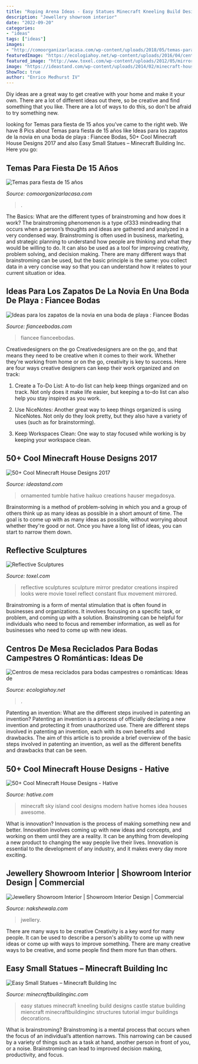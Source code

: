 ```yaml
---
title: "Roping Arena Ideas - Easy Statues Minecraft Kneeling Build Designs Castle Statue Building Miencraft Minecraftbuildinginc Structures Tutorial Imgur Buildings Decorations"
description: "Jewellery showroom interior"
date: "2022-09-20"
categories:
- "ideas"
tags: ["ideas"]
images:
- "http://comoorganizarlacasa.com/wp-content/uploads/2018/05/temas-para-15-años-bosque-encantado.jpg2_.jpg"
featuredImage: "https://ecologiahoy.net/wp-content/uploads/2016/04/centros-de-mesa-creativos-para-bodas-11.jpg"
featured_image: "http://www.toxel.com/wp-content/uploads/2012/05/mirrorsc03.jpg"
image: "https://ideastand.com/wp-content/uploads/2014/02/minecraft-houses/ornamented-tower-design-50.jpg"
ShowToc: true
author: "Enrico Medhurst IV"
---
```



Diy ideas are a great way to get creative with your home and make it your own. There are a lot of different ideas out there, so be creative and find something that you like. There are a lot of ways to do this, so don't be afraid to try something new.

	

		
looking for Temas para fiesta de 15 años you've came to the right web. We have 8 Pics about Temas para fiesta de 15 años like Ideas para los zapatos de la novia en una boda de playa : Fiancee Bodas, 50+ Cool Minecraft House Designs 2017 and also Easy Small Statues – Minecraft Building Inc. Here you go:
		
    
## Temas Para Fiesta De 15 Años

<img loading=lazy src="http://comoorganizarlacasa.com/wp-content/uploads/2018/05/temas-para-15-años-bosque-encantado.jpg2_.jpg" onerror="this.onerror=null;this.src='https://tse4.mm.bing.net/th?id=OIP.trzpRmrowR2pIyH62Tt3swHaIr&amp;pid=15.1';" alt="Temas para fiesta de 15 años">

_Source: comoorganizarlacasa.com_

>. 

	

The Basics: What are the different types of brainstroming and how does it work?
The brainstroming phenomenon is a type of333 mindreading that occurs when a person’s thoughts and ideas are gathered and analyzed in a very condensed way. Brainstroming is often used in business, marketing, and strategic planning to understand how people are thinking and what they would be willing to do. It can also be used as a tool for improving creativity, problem solving, and decision making. There are many different ways that brainstroming can be used, but the basic principle is the same: you collect data in a very concise way so that you can understand how it relates to your current situation or idea.

    
## Ideas Para Los Zapatos De La Novia En Una Boda De Playa : Fiancee Bodas

<img loading=lazy src="https://fianceebodas.com/wp-content/uploads/2017/08/FIANCEE-BODAS-AGOSTO-BODAS-IDEAS-PARA-ZAPATOS-DE-LA-NOVIA-EN-UNA-BODA-DE-PLAYA-1.jpg" onerror="this.onerror=null;this.src='https://tse3.mm.bing.net/th?id=OIP.L3A26_ZT2E9qKefLahF11gHaLH&amp;pid=15.1';" alt="Ideas para los zapatos de la novia en una boda de playa : Fiancee Bodas">

_Source: fianceebodas.com_

>fiancee fianceebodas. 

	

Creativedesigners on the go
Creativedesigners are on the go, and that means they need to be creative when it comes to their work. Whether they're working from home or on the go, creativity is key to success. Here are four ways creative designers can keep their work organized and on track:
1. Create a To-Do List: A to-do list can help keep things organized and on track. Not only does it make life easier, but keeping a to-do list can also help you stay inspired as you work.

2. Use NiceNotes: Another great way to keep things organized is using NiceNotes. Not only do they look pretty, but they also have a variety of uses (such as for brainstorming).

3. Keep Workspaces Clean: One way to stay focused while working is by keeping your workspace clean.

    
## 50+ Cool Minecraft House Designs 2017

<img loading=lazy src="https://ideastand.com/wp-content/uploads/2014/02/minecraft-houses/ornamented-tower-design-50.jpg" onerror="this.onerror=null;this.src='https://tse1.mm.bing.net/th?id=OIP.jFE6Rn2X-AZM-wvAArdkOQHaJH&amp;pid=15.1';" alt="50+ Cool Minecraft House Designs 2017">

_Source: ideastand.com_

>ornamented tumble hative haikuo creations hauser megadosya. 

	

Brainstorming is a method of problem-solving in which you and a group of others think up as many ideas as possible in a short amount of time. The goal is to come up with as many ideas as possible, without worrying about whether they're good or not. Once you have a long list of ideas, you can start to narrow them down.

    
## Reflective Sculptures

<img loading=lazy src="http://www.toxel.com/wp-content/uploads/2012/05/mirrorsc03.jpg" onerror="this.onerror=null;this.src='https://tse2.mm.bing.net/th?id=OIP.XbGf2bZo8PVP_NYxxtmgJAHaLS&amp;pid=15.1';" alt="Reflective Sculptures">

_Source: toxel.com_

>reflective sculptures sculpture mirror predator creations inspired looks were movie toxel reflect constant flux movement mirrored. 

	

Brainstroming is a form of mental stimulation that is often found in businesses and organizations. It involves focusing on a specific task, or problem, and coming up with a solution. Brainstroming can be helpful for individuals who need to focus and remember information, as well as for businesses who need to come up with new ideas.

    
## Centros De Mesa Reciclados Para Bodas Campestres O Románticas: Ideas De

<img loading=lazy src="https://ecologiahoy.net/wp-content/uploads/2016/04/centros-de-mesa-creativos-para-bodas-11.jpg" onerror="this.onerror=null;this.src='https://tse4.mm.bing.net/th?id=OIP.TvZcDIzXxsmPTIf1xCPbSgHaLI&amp;pid=15.1';" alt="Centros de mesa reciclados para bodas campestres o románticas: Ideas de">

_Source: ecologiahoy.net_

>. 

	

Patenting an invention: What are the different steps involved in patenting an invention?
Patenting an invention is a process of officially declaring a new invention and protecting it from unauthorized use. There are different steps involved in patenting an invention, each with its own benefits and drawbacks. The aim of this article is to provide a brief overview of the basic steps involved in patenting an invention, as well as the different benefits and drawbacks that can be seen.

    
## 50+ Cool Minecraft House Designs - Hative

<img loading=lazy src="https://hative.com/wp-content/uploads/2014/02/minecraft-houses/minecraft-sky-island-27.jpg" onerror="this.onerror=null;this.src='https://tse4.mm.bing.net/th?id=OIP.RskuuKUZzzArnnnZg6IT0QHaEP&amp;pid=15.1';" alt="50+ Cool Minecraft House Designs - Hative">

_Source: hative.com_

>minecraft sky island cool designs modern hative homes idea houses awesome. 

	

What is innovation?
Innovation is the process of making something new and better. Innovation involves coming up with new ideas and concepts, and working on them until they are a reality. It can be anything from developing a new product to changing the way people live their lives. Innovation is essential to the development of any industry, and it makes every day more exciting.

    
## Jewellery Showroom Interior | Showroom Interior Design | Commercial

<img loading=lazy src="https://www.nakshewala.com/admin/public/assets/project_image/proj5e3bec91c77394.Modern_Jwellery_Showroom_interiors_design.jpg" onerror="this.onerror=null;this.src='https://tse3.mm.bing.net/th?id=OIP.V3KhYSEQDu61zHdC_ioTLAHaFA&amp;pid=15.1';" alt="Jewellery Showroom Interior | Showroom Interior Design | Commercial">

_Source: nakshewala.com_

>jwellery. 

	

There are many ways to be creative
Creativity is a key word for many people. It can be used to describe a person's ability to come up with new ideas or come up with ways to improve something. There are many creative ways to be creative, and some people find them more fun than others.

    
## Easy Small Statues – Minecraft Building Inc

<img loading=lazy src="http://minecraftbuildinginc.com/wp-content/uploads/2016/05/10-Small-Kneeling-Statues-easy-build-for-miencraft-ideas.jpg" onerror="this.onerror=null;this.src='https://tse3.mm.bing.net/th?id=OIP.tYddU-ggSugubE4aMbrtYgHaD6&amp;pid=15.1';" alt="Easy Small Statues – Minecraft Building Inc">

_Source: minecraftbuildinginc.com_

>easy statues minecraft kneeling build designs castle statue building miencraft minecraftbuildinginc structures tutorial imgur buildings decorations. 

	

What is brainstroming? Brainstroming is a mental process that occurs when the focus of an individual’s attention narrows. This narrowing can be caused by a variety of things such as a task at hand, another person in front of you, or a noise. Brainstroming can lead to improved decision making, productivity, and focus.

